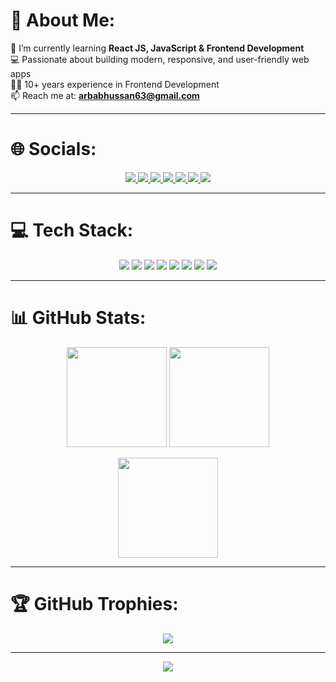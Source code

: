 # 💫 About Me:
🌱 I’m currently learning **React JS, JavaScript & Frontend Development**  
💻 Passionate about building modern, responsive, and user-friendly web apps  
👨‍💻 10+ years experience in Frontend Development  
📫 Reach me at: **arbabhussan63@gmail.com**  

---

# 🌐 Socials:
<p align="center">
  <a href="https://linkedin.com/in/your-linkedin" target="_blank">
    <img src="https://img.shields.io/badge/LinkedIn-%230077B5.svg?style=for-the-badge&logo=linkedin&logoColor=white"/>
  </a>
  <a href="https://twitter.com/your-twitter" target="_blank">
    <img src="https://img.shields.io/badge/Twitter-%231DA1F2.svg?style=for-the-badge&logo=twitter&logoColor=white"/>
  </a>
  <a href="https://facebook.com/your-facebook" target="_blank">
    <img src="https://img.shields.io/badge/Facebook-%231877F2.svg?style=for-the-badge&logo=facebook&logoColor=white"/>
  </a>
  <a href="https://instagram.com/your-instagram" target="_blank">
    <img src="https://img.shields.io/badge/Instagram-%23E4405F.svg?style=for-the-badge&logo=instagram&logoColor=white"/>
  </a>
  <a href="https://youtube.com/your-youtube" target="_blank">
    <img src="https://img.shields.io/badge/YouTube-%23FF0000.svg?style=for-the-badge&logo=youtube&logoColor=white"/>
  </a>
  <a href="https://discord.gg/your-discord" target="_blank">
    <img src="https://img.shields.io/badge/Discord-%235865F2.svg?style=for-the-badge&logo=discord&logoColor=white"/>
  </a>
  <a href="https://wa.me/your-whatsapp-number" target="_blank">
    <img src="https://img.shields.io/badge/WhatsApp-%2325D366.svg?style=for-the-badge&logo=whatsapp&logoColor=white"/>
  </a>
</p>

---

# 💻 Tech Stack:
<p align="center">
  <img src="https://img.shields.io/badge/html5-%23E34F26.svg?style=for-the-badge&logo=html5&logoColor=white"/>
  <img src="https://img.shields.io/badge/css3-%231572B6.svg?style=for-the-badge&logo=css3&logoColor=white"/>
  <img src="https://img.shields.io/badge/bootstrap-%23563D7C.svg?style=for-the-badge&logo=bootstrap&logoColor=white"/>
  <img src="https://img.shields.io/badge/tailwindcss-%2338B2AC.svg?style=for-the-badge&logo=tailwind-css&logoColor=white"/>
  <img src="https://img.shields.io/badge/javascript-%23323330.svg?style=for-the-badge&logo=javascript&logoColor=%23F7DF1E"/>
  <img src="https://img.shields.io/badge/react-%2320232a.svg?style=for-the-badge&logo=react&logoColor=%2361DAFB"/>
  <img src="https://img.shields.io/badge/git-%23F05033.svg?style=for-the-badge&logo=git&logoColor=white"/>
  <img src="https://img.shields.io/badge/github-%23121011.svg?style=for-the-badge&logo=github&logoColor=white"/>
</p>

---

# 📊 GitHub Stats:
<p align="center">
  <img src="https://github-readme-stats.vercel.app/api?username=Hussainarbab&theme=radical&hide_border=false&include_all_commits=true&count_private=true" height="160px"/>
  <img src="https://streak-stats.demolab.com/?user=Hussainarbab&theme=radical&hide_border=false" height="160px"/>
</p>
<p align="center">
  <img src="https://github-readme-stats.vercel.app/api/top-langs/?username=Hussainarbab&theme=radical&hide_border=false&include_all_commits=true&count_private=true&layout=compact" height="160px"/>
</p>

---

# 🏆 GitHub Trophies:
<p align="center">
  <img src="https://github-profile-trophy.vercel.app/?username=Hussainarbab&theme=radical&no-frame=false&no-bg=true&margin-w=4"/>
</p>

---

<p align="center">
  <img src="https://visitcount.itsvg.in/api?id=Hussainarbab&icon=0&color=0"/>
</p>
